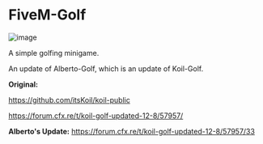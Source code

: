 # FiveM-Golf

![image](https://github.com/alberttheprince/FiveM-Golf/assets/85725579/b28b8b38-a59f-4559-a304-e8e190b68715)

A simple golfing minigame. 


An update of Alberto-Golf, which is an update of Koil-Golf.

**Original:**

https://github.com/itsKoil/koil-public

https://forum.cfx.re/t/koil-golf-updated-12-8/57957/

**Alberto's Update:**
https://forum.cfx.re/t/koil-golf-updated-12-8/57957/33
